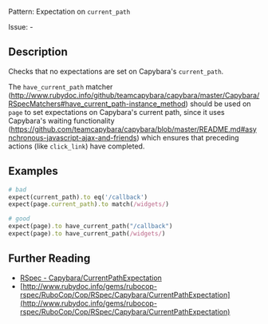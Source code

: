 Pattern: Expectation on `current_path`

Issue: -

## Description

Checks that no expectations are set on Capybara's `current_path`.

The `have_current_path` matcher (http://www.rubydoc.info/github/teamcapybara/capybara/master/Capybara/RSpecMatchers#have_current_path-instance_method) should be used on `page` to set expectations on Capybara's current path, since it uses Capybara's waiting functionality (https://github.com/teamcapybara/capybara/blob/master/README.md#asynchronous-javascript-ajax-and-friends) which ensures that preceding actions (like `click_link`) have completed.

## Examples

```ruby
# bad
expect(current_path).to eq('/callback')
expect(page.current_path).to match(/widgets/)

# good
expect(page).to have_current_path("/callback")
expect(page).to have_current_path(/widgets/)
```

## Further Reading

* [RSpec - Capybara/CurrentPathExpectation](https://rubocop-rspec.readthedocs.io/en/latest/cops_capybara/#capybaracurrentpathexpectation)
* [http://www.rubydoc.info/gems/rubocop-rspec/RuboCop/Cop/RSpec/Capybara/CurrentPathExpectation](http://www.rubydoc.info/gems/rubocop-rspec/RuboCop/Cop/RSpec/Capybara/CurrentPathExpectation)
